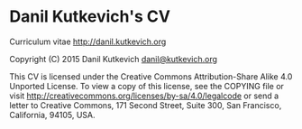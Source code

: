 Danil Kutkevich's CV
====================

Curriculum vitae <http://danil.kutkevich.org>

Copyright (C) 2015 Danil Kutkevich <danil@kutkevich.org>

This CV is licensed under the Creative Commons Attribution-Share
Alike 4.0 Unported License. To view a copy of this license, see the
COPYING file or visit <http://creativecommons.org/licenses/by-sa/4.0/legalcode>
or send a letter to Creative Commons, 171 Second Street, Suite 300,
San Francisco, California, 94105, USA.

